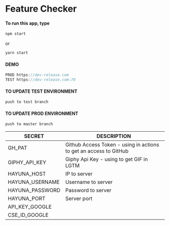# Feature Checker

#### To run this app, type
```javascript
npm start
```
or
```javascript
yarn start
```

#### DEMO

```javascript
PROD https://dev-release.com
TEST https://dev-release.com:70
```



#### TO UPDATE TEST ENVIRONMENT

```javascript
push to test branch
```



#### TO UPDATE PROD ENVIRONMENT

```
push to master branch
```

| SECRET  | DESCRIPTION  |
|---|---|
| GH_PAT  | Github Access Token - using in actions to get an access to GitHub |
| GIPHY_API_KEY  | Giphy Api Key - using to get GIF in LGTM  |
| HAYUNA_HOST  | IP to server |
| HAYUNA_USERNAME  | Username to server  |
| HAYUNA_PASSWORD  | Password to server  |
| HAYUNA_PORT  | Server port  |
| API_KEY_GOOGLE | |	
| CSE_ID_GOOGLE | |
 	
  
  
  
  
 	
  
 	
 	
 	
 
